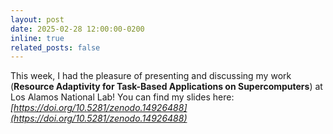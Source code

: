 ```yaml
---
layout: post
date: 2025-02-28 12:00:00-0200
inline: true
related_posts: false
---
```


This week, I had the pleasure of presenting and discussing my work (**Resource Adaptivity for Task-Based Applications on Supercomputers**) at Los Alamos National Lab!
You can find my slides here: *[https://doi.org/10.5281/zenodo.14926488](https://doi.org/10.5281/zenodo.14926488)*
